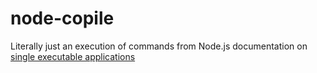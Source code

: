 # node-copile

Literally just an execution of commands from Node.js documentation on [single executable applications](https://nodejs.org/api/single-executable-applications.html)
